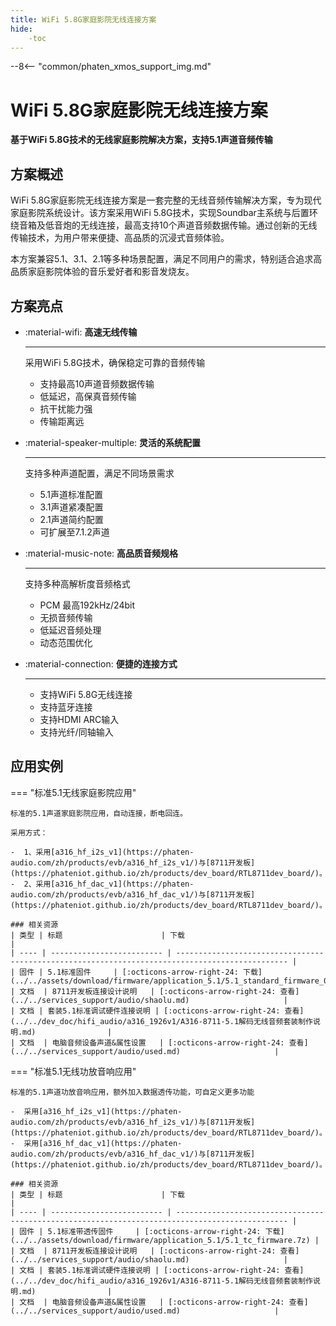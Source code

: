 ```yaml
---
title: WiFi 5.8G家庭影院无线连接方案
hide:
    -toc
---
```


--8<-- "common/phaten_xmos_support_img.md"

# WiFi 5.8G家庭影院无线连接方案

__基于WiFi 5.8G技术的无线家庭影院解决方案，支持5.1声道音频传输__

<div class="result" markdown>
<!-- ![方案效果图](/assets/images/solutions/wifi_51_solution.png "WiFi 5.8G家庭影院解决方案"){align=right width=235} -->

## 方案概述

WiFi 5.8G家庭影院无线连接方案是一套完整的无线音频传输解决方案，专为现代家庭影院系统设计。该方案采用WiFi 5.8G技术，实现Soundbar主系统与后置环绕音箱及低音炮的无线连接，最高支持10个声道音频数据传输。通过创新的无线传输技术，为用户带来便捷、高品质的沉浸式音频体验。

本方案兼容5.1、3.1、2.1等多种场景配置，满足不同用户的需求，特别适合追求高品质家庭影院体验的音乐爱好者和影音发烧友。

</div>

## 方案亮点

<div class="grid cards" markdown>

-   :material-wifi: __高速无线传输__

    ---

    采用WiFi 5.8G技术，确保稳定可靠的音频传输
    
    * 支持最高10声道音频数据传输
    * 低延迟，高保真音频传输
    * 抗干扰能力强
    * 传输距离远

-   :material-speaker-multiple: __灵活的系统配置__

    ---

    支持多种声道配置，满足不同场景需求
    
    * 5.1声道标准配置
    * 3.1声道紧凑配置
    * 2.1声道简约配置
    * 可扩展至7.1.2声道

-   :material-music-note: __高品质音频规格__

    ---

    支持多种高解析度音频格式
    
    * PCM 最高192kHz/24bit
    * 无损音频传输
    * 低延迟音频处理
    * 动态范围优化

-   :material-connection: __便捷的连接方式__

    ---

    * 支持WiFi 5.8G无线连接
    * 支持蓝牙连接
    * 支持HDMI ARC输入
    * 支持光纤/同轴输入

</div>

## 应用实例

=== "标准5.1无线家庭影院应用"

    标准的5.1声道家庭影院应用，自动连接，断电回连。

    采用方式：

    -  1、采用[a316_hf_i2s_v1](https://phaten-audio.com/zh/products/evb/a316_hf_i2s_v1/)与[8711开发板](https://phateniot.github.io/zh/products/dev_board/RTL8711dev_board/)。
    -  2、采用[a316_hf_dac_v1](https://phaten-audio.com/zh/products/evb/a316_hf_dac_v1/)与[8711开发板](https://phateniot.github.io/zh/products/dev_board/RTL8711dev_board/)。

    ### 相关资源
    | 类型 | 标题                      | 下载                                                                                            |
    | ---- | ------------------------- | ----------------------------------------------------------------------------------------------- |
    | 固件 | 5.1标准固件     | [:octicons-arrow-right-24: 下载](../../assets/download/firmware/application_5.1/5.1_standard_firmware_0.1_20250514..7z)|
    | 文档  | 8711开发板连接设计说明   | [:octicons-arrow-right-24: 查看](../../services_support/audio/shaolu.md)                     |
    | 文档 | 套装5.1标准调试硬件连接说明 | [:octicons-arrow-right-24: 查看](../../dev_doc/hifi_audio/a316_1926v1/A316-8711-5.1解码无线音频套装制作说明.md)                |
    | 文档  | 电脑音频设备声道&属性设置   | [:octicons-arrow-right-24: 查看](../../services_support/audio/used.md)                     |
    
=== "标准5.1无线功放音响应用"

    标准的5.1声道功放音响应用，额外加入数据透传功能，可自定义更多功能

    -  采用[a316_hf_i2s_v1](https://phaten-audio.com/zh/products/evb/a316_hf_i2s_v1/)与[8711开发板](https://phateniot.github.io/zh/products/dev_board/RTL8711dev_board/)。
    -  采用[a316_hf_dac_v1](https://phaten-audio.com/zh/products/evb/a316_hf_dac_v1/)与[8711开发板](https://phateniot.github.io/zh/products/dev_board/RTL8711dev_board/)。

    ### 相关资源
    | 类型 | 标题                      | 下载                                                                                            |
    | ---- | ------------------------- | ----------------------------------------------------------------------------------------------- |
    | 固件 | 5.1标准带透传固件     | [:octicons-arrow-right-24: 下载](../../assets/download/firmware/application_5.1/5.1_tc_firmware.7z) |
    | 文档  | 8711开发板连接设计说明   | [:octicons-arrow-right-24: 查看](../../services_support/audio/shaolu.md)                     |
    | 文档 | 套装5.1标准调试硬件连接说明 | [:octicons-arrow-right-24: 查看](../../dev_doc/hifi_audio/a316_1926v1/A316-8711-5.1解码无线音频套装制作说明.md)                |
    | 文档  | 电脑音频设备声道&属性设置   | [:octicons-arrow-right-24: 查看](../../services_support/audio/used.md)                     |

<!-- === "标准3.1无线家庭影院应用"

    标准的3.1声道家庭影院应用，采用USB接口，可外接不同USB设备。

    采用8730E与8711开发板，实现3.1声道家庭影院的应用。

    ### 相关资源
    | 类型 | 标题                      | 下载                                                                                            |
    | ---- | ------------------------- | ----------------------------------------------------------------------------------------------- |
    | 固件 | 3.1标准固件     | [:octicons-arrow-right-24: 下载](../../assets/download/firmware/application_5.1/3.1_standard_firmware.7z) |
    | 文档  | 8711开发板连接设计说明   | [:octicons-arrow-right-24: 查看](../../services_support/audio/shaolu.md)                     |            |
    | 文档  | OTA使用说明   | [:octicons-arrow-right-24: 查看](../../services_support/audio/OTA升级dongle-8711工具使用说明.md)                     | -->